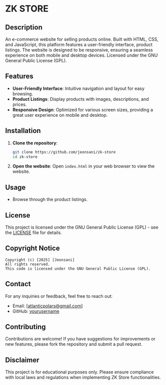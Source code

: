 # ZK STORE

## Description
An e-commerce website for selling products online. Built with HTML, CSS, and JavaScript, this platform features a user-friendly interface, product listings. The website is designed to be responsive, ensuring a seamless experience on both mobile and desktop devices. Licensed under the GNU General Public License (GPL).

## Features
- **User-Friendly Interface**: Intuitive navigation and layout for easy browsing.
- **Product Listings**: Display products with images, descriptions, and prices.
- **Responsive Design**: Optimized for various screen sizes, providing a great user experience on mobile and desktop.

## Installation
1. **Clone the repository**:
   ```bash
   git clone https://github.com/jeonsani/zk-store
   cd zk-store
   ```

2. **Open the website**:
   Open `index.html` in your web browser to view the website.

## Usage
- Browse through the product listings.

## License
This project is licensed under the GNU General Public License (GPL) - see the [LICENSE](LICENSE) file for details.

## Copyright Notice
```
Copyright (c) [2025] [Jeonsani]
All rights reserved.
This code is licensed under the GNU General Public License (GPL).
```

## Contact
For any inquiries or feedback, feel free to reach out:
- Email: [atlanticpolars@gmail.com]
- GitHub: [yourusername](https://github.com/Jeonsani)

## Contributing
Contributions are welcome! If you have suggestions for improvements or new features, please fork the repository and submit a pull request.

## Disclaimer
This project is for educational purposes only. Please ensure compliance with local laws and regulations when implementing ZK Store functionalities.
